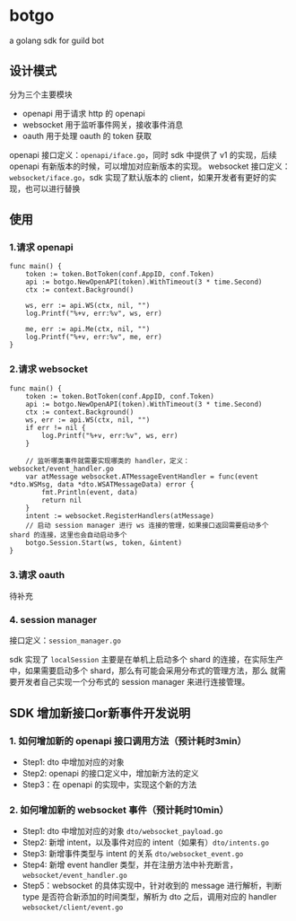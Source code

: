 # botgo
a golang sdk for guild bot

## 设计模式
分为三个主要模块

- openapi 用于请求 http 的 openapi
- websocket 用于监听事件网关，接收事件消息
- oauth 用于处理 oauth 的 token 获取

openapi 接口定义：`openapi/iface.go`，同时 sdk 中提供了 v1 的实现，后续 openapi 有新版本的时候，可以增加对应新版本的实现。
websocket 接口定义：`websocket/iface.go`，sdk 实现了默认版本的 client，如果开发者有更好的实现，也可以进行替换

## 使用

### 1.请求 openapi

```golang
func main() {
	token := token.BotToken(conf.AppID, conf.Token)
	api := botgo.NewOpenAPI(token).WithTimeout(3 * time.Second)
	ctx := context.Background()
	
	ws, err := api.WS(ctx, nil, "")
	log.Printf("%+v, err:%v", ws, err)
    
	me, err := api.Me(ctx, nil, "")
    log.Printf("%+v, err:%v", me, err)
}
```

### 2.请求 websocket

```golang
func main() {
    token := token.BotToken(conf.AppID, conf.Token)
    api := botgo.NewOpenAPI(token).WithTimeout(3 * time.Second)
    ctx := context.Background()
    ws, err := api.WS(ctx, nil, "")
    if err != nil {
        log.Printf("%+v, err:%v", ws, err)
    }

    // 监听哪类事件就需要实现哪类的 handler，定义：websocket/event_handler.go
    var atMessage websocket.ATMessageEventHandler = func(event *dto.WSMsg, data *dto.WSATMessageData) error {
        fmt.Println(event, data)
        return nil
    }
    intent := websocket.RegisterHandlers(atMessage)
    // 启动 session manager 进行 ws 连接的管理，如果接口返回需要启动多个 shard 的连接，这里也会自动启动多个
    botgo.Session.Start(ws, token, &intent)
}
```

### 3.请求 oauth 

待补充

### 4. session manager
接口定义：`session_manager.go`

sdk 实现了 `localSession` 主要是在单机上启动多个 shard 的连接，在实际生产中，如果需要启动多个 shard，那么有可能会采用分布式的管理方法，那么
就需要开发者自己实现一个分布式的 session manager 来进行连接管理。

## SDK 增加新接口or新事件开发说明

### 1. 如何增加新的 openapi 接口调用方法（预计耗时3min）

- Step1: dto 中增加对应的对象
- Step2: openapi 的接口定义中，增加新方法的定义
- Step3：在 openapi 的实现中，实现这个新的方法

### 2. 如何增加新的 websocket 事件（预计耗时10min）

- Step1: dto 中增加对应的对象 `dto/websocket_payload.go`
- Step2: 新增 intent，以及事件对应的 intent（如果有）`dto/intents.go`
- Step3: 新增事件类型与 intent 的关系 `dto/websocket_event.go`
- Step4: 新增 event handler 类型，并在注册方法中补充断言，`websocket/event_handler.go`
- Step5：websocket 的具体实现中，针对收到的 message 进行解析，判断 type 是否符合新添加的时间类型，解析为 dto 之后，调用对应的 handler `websocket/client/event.go`

